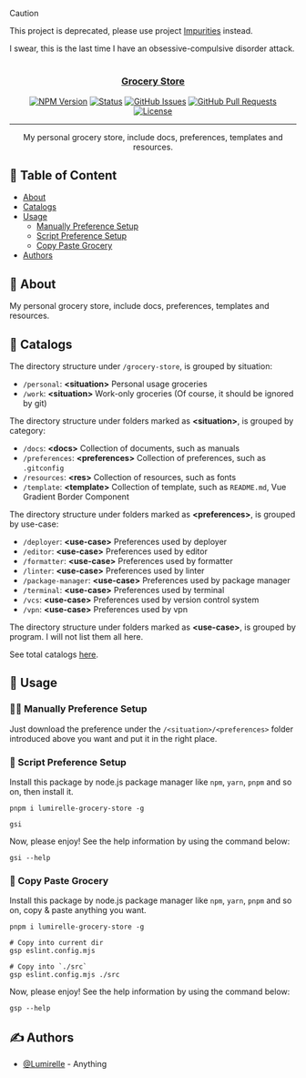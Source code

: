 > [!Caution]
> This project is deprecated, please use project [Impurities](https://github.com/Lumirelle/impurities) instead.
> 
> I swear, this is the last time I have an obsessive-compulsive disorder attack.

<h1 align="center">
  <a href="https://github.com/Lumirelle/grocery-store" rel="noopener">
</h1>

<h3 align="center">Grocery Store</h3>

<div align="center">

[![NPM Version](https://img.shields.io/npm/v/lumirelle-grocery-store)](https://www.npmjs.com/package/lumirelle-grocery-store)
[![Status](https://img.shields.io/badge/status-active-success.svg)](.)
[![GitHub Issues](https://img.shields.io/github/issues/Lumirelle/grocery-store.svg)](https://github.com/Lumirelle/grocery-store/issues)
[![GitHub Pull Requests](https://img.shields.io/github/issues-pr/Lumirelle/grocery-store.svg)](https://github.com/Lumirelle/grocery-store/pulls)
[![License](https://img.shields.io/badge/license-MIT-blue.svg)](/LICENSE)

</div>

---

<p align="center"> My personal grocery store, include docs, preferences, templates and resources.
    <br>
</p>

## 📝 Table of Content

- [About](#about)
- [Catalogs](#catalogs)
- [Usage](#usage)
  - [Manually Preference Setup](#manually_setup)
  - [Script Preference Setup](#script_setup)
  - [Copy Paste Grocery](#copy_paste_grocery)
- [Authors](#authors)

## 🧐 About <a name="about"></a>

My personal grocery store, include docs, preferences, templates and resources.

## 📑 Catalogs <a name="catalogs"></a>

The directory structure under `/grocery-store`, is grouped by situation:

- `/personal`: **&lt;situation&gt;** Personal usage groceries
- `/work`: **&lt;situation&gt;** Work-only groceries (Of course, it should be ignored by git)

The directory structure under folders marked as **&lt;situation&gt;**, is grouped by category:

- `/docs`: **&lt;docs&gt;** Collection of documents, such as manuals
- `/preferences`: **&lt;preferences&gt;** Collection of preferences, such as `.gitconfig`
- `/resources`: **&lt;res&gt;** Collection of resources, such as fonts
- `/template`: **&lt;template&gt;** Collection of template, such as `README.md`, Vue Gradient Border Component

The directory structure under folders marked as **&lt;preferences&gt;**, is grouped by use-case:

- `/deployer`: **&lt;use-case&gt;** Preferences used by deployer
- `/editor`: **&lt;use-case&gt;** Preferences used by editor
- `/formatter`: **&lt;use-case&gt;** Preferences used by formatter
- `/linter`: **&lt;use-case&gt;** Preferences used by linter
- `/package-manager`: **&lt;use-case&gt;** Preferences used by package manager
- `/terminal`: **&lt;use-case&gt;** Preferences used by terminal
- `/vcs`: **&lt;use-case&gt;** Preferences used by version control system
- `/vpn`: **&lt;use-case&gt;** Preferences used by vpn

The directory structure under folders marked as **&lt;use-case&gt;**, is grouped by program. I will not list them all here.

See total catalogs [here](CATALOGS.json).

## 🎈 Usage <a name="usage"></a>

### ✋🏼 Manually Preference Setup <a name="manually_setup"></a>

Just download the preference under the `/<situation>/<preferences>` folder introduced above you want and put it in the right place.

### 📜 Script Preference Setup <a name="script_setup"></a>

Install this package by node.js package manager like `npm`, `yarn`, `pnpm` and so on, then install it.

```shell
pnpm i lumirelle-grocery-store -g

gsi
```

Now, please enjoy! See the help information by using the command below:

```shell
gsi --help
```

### 🤣 Copy Paste Grocery <a name="copy_paste_grocery"></a>

Install this package by node.js package manager like `npm`, `yarn`, `pnpm` and so on, copy & paste anything you want.

```shell
pnpm i lumirelle-grocery-store -g

# Copy into current dir
gsp eslint.config.mjs

# Copy into `./src`
gsp eslint.config.mjs ./src
```

Now, please enjoy! See the help information by using the command below:

```shell
gsp --help
```

## ✍️ Authors <a name="authors"></a>

- [@Lumirelle](https://github.com/Lumirelle) - Anything
